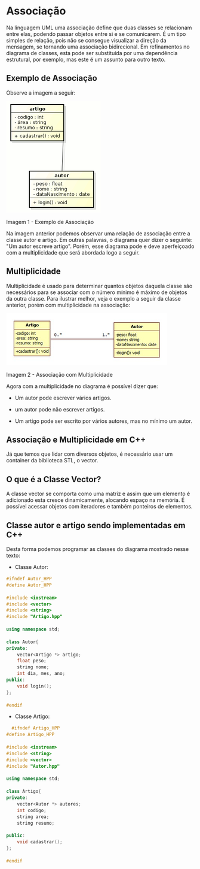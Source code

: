 # Associação

Na linguagem UML uma associação define que duas classes se relacionam entre elas, podendo passar objetos entre si e se comunicarem. É um tipo simples de relação, pois não se consegue visualizar a direção da mensagem, se tornando uma associação bidirecional. Em refinamentos no diagrama de classes, esta pode ser substituída por uma dependência estrutural, por exemplo, mas este é um assunto para outro texto.

## Exemplo de Associação

Observe a imagem a seguir:

!["imagem de associação"](Imagens/uml_associacao.gif)

Imagem 1 - Exemplo de Associação

Na imagem anterior podemos observar uma relação de associação entre a classe autor e artigo. Em outras palavras, o diagrama quer dizer o seguinte: "Um autor escreve artigo". Porém, esse diagrama pode e deve aperfeiçoado com a multiplicidade que será abordada logo a seguir.

## Multiplicidade

Multiplicidade é usado para determinar quantos objetos daquela classe são necessários para se associar com o número mínimo é máximo de objetos da outra classe. Para ilustrar melhor, veja o exemplo a seguir da classe anterior, porém com multiplicidade na associação:

!["multiplicidade"](Imagens/associacao_multiplicidade.jpg)

Imagem 2 - Associação com Multiplicidade

Agora com a multiplicidade no diagrama é possível dizer que:

* Um autor pode escrever vários artigos.

* um autor pode não escrever artigos.

* Um artigo pode ser escrito por vários autores, mas no mínimo um autor.

## Associação e Multiplicidade em C++

Já que temos que lidar com diversos objetos, é necessário usar um container da biblioteca STL, o vector.

## O que é a Classe Vector?

A classe vector se comporta como uma matriz e assim que um elemento é adicionado esta cresce dinamicamente, alocando espaço na memória. É possível acessar objetos com iteradores e também ponteiros de elementos.

## Classe autor e artigo sendo implementadas em C++

Desta forma podemos programar as classes do diagrama mostrado nesse texto:

* Classe Autor:

```CPP
#ifndef Autor_HPP
#define Autor_HPP

#include <iostream>
#include <vector>
#include <string>
#include "Artigo.hpp"

using namespace std;

class Autor{
private:
	vector<Artigo *> artigo;
	float peso;
	string nome;
	int dia, mes, ano;
public:
	void login();
};

#endif
```

* Classe Artigo:

``` CPP
  #ifndef Artigo_HPP
#define Artigo_HPP

#include <iostream>
#include <string>
#include <vector>
#include "Autor.hpp"

using namespace std;

class Artigo{
private:
	vector<Autor *> autores;
	int codigo;
	string area;
	string resumo;

public:
	void cadastrar();
};

#endif
  ```
